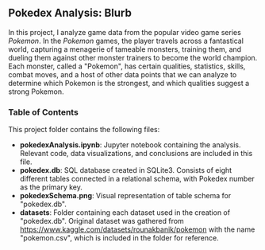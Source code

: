 ## Pokedex Analysis: Blurb
In this project, I analyze game data from the popular video game series *Pokemon*. In the *Pokemon* games, the player travels across a fantastical world, capturing a menagerie of tameable monsters, training them, and dueling them against other monster trainers to become the world champion. Each monster, called a "Pokemon", has certain qualities, statistics, skills, combat moves, and a host of other data points that we can analyze to determine which Pokemon is the strongest, and which qualities suggest a strong Pokemon.

### Table of Contents
This project folder contains the following files:
- **pokedexAnalysis.ipynb**: Jupyter notebook containing the analysis. Relevant code, data visualizations, and conclusions are included in this file.
- **pokedex.db**: SQL database created in SQLite3. Consists of eight different tables connected in a relational schema, with Pokedex number as the primary key.
- **pokedexSchema.png**: Visual representation of table schema for "pokedex.db".
- **datasets**: Folder containing each dataset used in the creation of "pokedex.db". Original dataset was gathered from https://www.kaggle.com/datasets/rounakbanik/pokemon with the name "pokemon.csv", which is included in the folder for reference.

